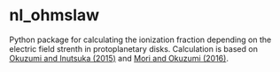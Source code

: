 # nl_ohmslaw

Python package for calculating the ionization fraction depending on the electric field strenth in protoplanetary disks.
Calculation is based on [Okuzumi and Inutsuka (2015)](http://ads.nao.ac.jp/abs/2015ApJ...800...47O) and [Mori and Okuzumi (2016)](http://ads.nao.ac.jp/abs/2016ApJ...817...52M).

